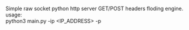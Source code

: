 Simple raw socket python http server GET/POST headers floding engine.                                                                                 
usage:      
  python3 main.py -ip <IP_ADDRESS> -p <PORT>
